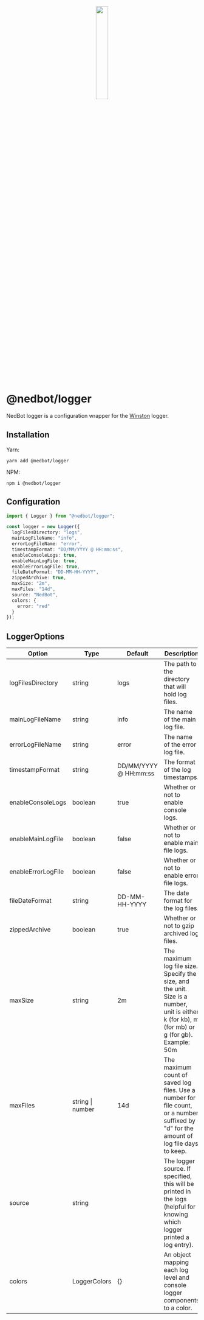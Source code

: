<div align="center">
    <img src="https://imgur.com/bRiyAog.png" align="center" width="25%" alt="">
</div>

# @nedbot/logger

NedBot logger is a configuration wrapper for the [Winston](https://github.com/winstonjs/winston) logger.

## Installation

Yarn:

```shell
yarn add @nedbot/logger
```

NPM:

```shell
npm i @nedbot/logger
```

## Configuration

```typescript
import { Logger } from "@nedbot/logger";

const logger = new Logger({
  logFilesDirectory: "logs",
  mainLogFileName: "info",
  errorLogFileName: "error",
  timestampFormat: "DD/MM/YYYY @ HH:mm:ss",
  enableConsoleLogs: true,
  enableMainLogFile: true,
  enableErrorLogFile: true,
  fileDateFormat: "DD-MM-HH-YYYY",
  zippedArchive: true,
  maxSize: "2m",
  maxFiles: "14d",
  source: "NedBot",
  colors: {
    error: "red"
  }
});
```

##

## LoggerOptions

| Option             | Type             | Default               | Description                                                                                                                                    |
| ------------------ | ---------------- | --------------------- | ---------------------------------------------------------------------------------------------------------------------------------------------- |
| logFilesDirectory  | string           | logs                  | The path to the directory that will hold log files.                                                                                            |
| mainLogFileName    | string           | info                  | The name of the main log file.                                                                                                                 |
| errorLogFileName   | string           | error                 | The name of the error log file.                                                                                                                |
| timestampFormat    | string           | DD/MM/YYYY @ HH:mm:ss | The format of the log timestamps.                                                                                                              |
| enableConsoleLogs  | boolean          | true                  | Whether or not to enable console logs.                                                                                                         |
| enableMainLogFile  | boolean          | false                 | Whether or not to enable main file logs.                                                                                                       |
| enableErrorLogFile | boolean          | false                 | Whether or not to enable error file logs.                                                                                                      |
| fileDateFormat     | string           | DD-MM-HH-YYYY         | The date format for the log files.                                                                                                             |
| zippedArchive      | boolean          | true                  | Whether or not to gzip archived log files.                                                                                                     |
| maxSize            | string           | 2m                    | The maximum log file size. Specify the size, and the unit. Size is a number, unit is either k (for kb), m (for mb) or g (for gb). Example: 50m |
| maxFiles           | string \| number | 14d                   | The maximum count of saved log files. Use a number for file count, or a number suffixed by "d" for the amount of log file days to keep.        |
| source             | string           |                       | The logger source. If specified, this will be printed in the logs (helpful for knowing which logger printed a log entry).                      |
| colors             | LoggerColors     | {}                    | An object mapping each log level and console logger components to a color.                                                                     |
